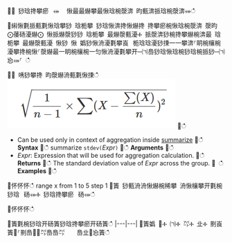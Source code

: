 
਍⌀ 猀琀搀攀瘀⠀⤀ ⠀愀最最爀攀最愀琀椀漀渀 昀甀渀挀琀椀漀渀⤀ഀഀ

਍䌀愀氀挀甀氀愀琀攀猀 琀栀攀 猀琀愀渀搀愀爀搀 搀攀瘀椀愀琀椀漀渀 漀昀 ⨀䔀砀瀀爀⨀ 愀挀爀漀猀猀 琀栀攀 最爀漀甀瀀Ⰰ 挀漀渀猀椀搀攀爀椀渀最 琀栀攀 最爀漀甀瀀 愀猀 愀 嬀猀愀洀瀀氀攀崀⠀栀琀琀瀀猀㨀⼀⼀攀渀⸀眀椀欀椀瀀攀搀椀愀⸀漀爀最⼀眀椀欀椀⼀匀愀洀瀀氀攀开─㈀㠀猀琀愀琀椀猀琀椀挀猀─㈀㤀⤀⸀ ഀഀ

਍⨀ 唀猀攀搀 昀漀爀洀甀氀愀㨀ഀഀ
![alt text](./images/aggregations/stdev-sample.png "stdev-sample")
਍ഀഀ
* Can be used only in context of aggregation inside [summarize](summarizeoperator.md)
਍ഀഀ
**Syntax**
਍ഀഀ
summarize `stdev(`*Expr*`)`
਍ഀഀ
**Arguments**
਍ഀഀ
* *Expr*: Expression that will be used for aggregation calculation. 
਍ഀഀ
**Returns**
਍ഀഀ
The standard deviation value of *Expr* across the group.
਍ ഀഀ
**Examples**
਍ഀഀ
<!-- csl -->
਍怀怀怀ഀഀ
range x from 1 to 5 step 1
਍簀 猀甀洀洀愀爀椀稀攀 洀愀欀攀开氀椀猀琀⠀砀⤀Ⰰ 猀琀搀攀瘀⠀砀⤀ഀഀ

਍怀怀怀ഀഀ

਍簀氀椀猀琀开砀簀猀琀搀攀瘀开砀簀ഀഀ
|---|---|
਍簀嬀 ㄀Ⰰ ㈀Ⰰ ㌀Ⰰ 㐀Ⰰ 㔀崀簀㄀⸀㔀㠀㄀㄀㌀㠀㠀㌀　　㠀㐀㄀㤀簀ഀഀ
